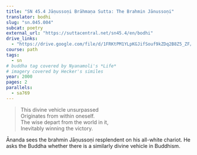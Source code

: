 ```yaml
---
title: "SN 45.4 Jāṇussoṇi Brāhmaṇa Sutta: The Brahmin Jānussoṇi"
translator: bodhi
slug: "sn.045.004"
subcat: poetry
external_url: "https://suttacentral.net/sn45.4/en/bodhi"
drive_links:
  - "https://drive.google.com/file/d/1FRKtPM1YLpKGJifSouf9kZDq2B8Z5_ZF/view?usp=drivesdk"
course: path
tags:
  - sn
# buddha tag covered by Nyanamoli's *Life*
# imagery covered by Hecker's similes
year: 2000
pages: 2
parallels:
  - sa769
---
```


> This divine vehicle unsurpassed  
Originates from within oneself.  
The wise depart from the world in it,  
Inevitably winning the victory.

Ānanda sees the brahmin Jāṇussoṇi resplendent on his all-white chariot. He asks the Buddha whether there is a similarly divine vehicle in Buddhism.

